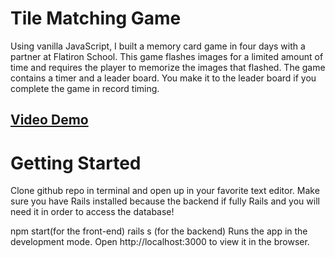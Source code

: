 # Tile Matching Game

Using vanilla JavaScript, I built a memory card game in four days with a partner at Flatiron School. This game flashes images for a limited amount of time and requires the player to memorize the images that flashed. The game contains a timer and a leader board. You make it to the leader board if you complete the game in record timing. 

## [Video Demo](https://youtu.be/7o0TBLn79EQ)


# Getting Started 
Clone github repo in terminal and open up in your favorite text editor. Make sure you have Rails installed because the backend if fully Rails and you will need it in order to access the database!

npm start(for the front-end)
rails s (for the backend)
Runs the app in the development mode.
Open http://localhost:3000 to view it in the browser.





